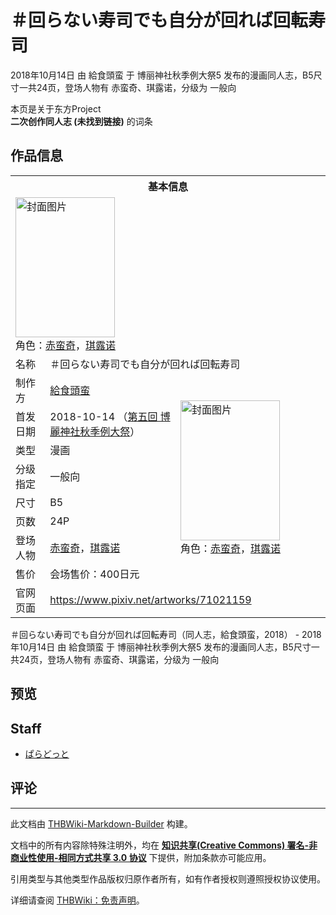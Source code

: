 # ＃回らない寿司でも自分が回れば回転寿司

<!-- source html: G:\repos\THBWiki-Markdown-Builder\THBWikiMarkdown\Temp\main\6\63\ns0%3A%EF%BC%83%E5%9B%9E%E3%82%89%E3%81%AA%E3%81%84%E5%AF%BF%E5%8F%B8%E3%81%A7%E3%82%82%E8%87%AA%E5%88%86%E3%81%8C%E5%9B%9E%E3%82%8C%E3%81%B0%E5%9B%9E%E8%BB%A2%E5%AF%BF%E5%8F%B8.html -->

2018年10月14日 由 給食頭蛮 于 博丽神社秋季例大祭5 发布的漫画同人志，B5尺寸一共24页，登场人物有 赤蛮奇、琪露诺，分级为 一般向

本页是关于东方Project  
 **二次创作同人志 (未找到链接)** 的词条

## 作品信息

<table><tbody><tr><th colspan="3">基本信息</th></tr><tr><td class="cover-artwork-mobile" colspan="2"><a href="./文件-＃回らない寿司でも自分が回れば回転寿司封面.jpg.md" class="image" title="封面图片"><img alt="封面图片" src="https://upload.thwiki.cc/thumb/7/77/%EF%BC%83%E5%9B%9E%E3%82%89%E3%81%AA%E3%81%84%E5%AF%BF%E5%8F%B8%E3%81%A7%E3%82%82%E8%87%AA%E5%88%86%E3%81%8C%E5%9B%9E%E3%82%8C%E3%81%B0%E5%9B%9E%E8%BB%A2%E5%AF%BF%E5%8F%B8%E5%B0%81%E9%9D%A2.jpg/159px-%EF%BC%83%E5%9B%9E%E3%82%89%E3%81%AA%E3%81%84%E5%AF%BF%E5%8F%B8%E3%81%A7%E3%82%82%E8%87%AA%E5%88%86%E3%81%8C%E5%9B%9E%E3%82%8C%E3%81%B0%E5%9B%9E%E8%BB%A2%E5%AF%BF%E5%8F%B8%E5%B0%81%E9%9D%A2.jpg" decoding="async" loading="lazy" width="159" height="224" srcset="https://upload.thwiki.cc/thumb/7/77/%EF%BC%83%E5%9B%9E%E3%82%89%E3%81%AA%E3%81%84%E5%AF%BF%E5%8F%B8%E3%81%A7%E3%82%82%E8%87%AA%E5%88%86%E3%81%8C%E5%9B%9E%E3%82%8C%E3%81%B0%E5%9B%9E%E8%BB%A2%E5%AF%BF%E5%8F%B8%E5%B0%81%E9%9D%A2.jpg/239px-%EF%BC%83%E5%9B%9E%E3%82%89%E3%81%AA%E3%81%84%E5%AF%BF%E5%8F%B8%E3%81%A7%E3%82%82%E8%87%AA%E5%88%86%E3%81%8C%E5%9B%9E%E3%82%8C%E3%81%B0%E5%9B%9E%E8%BB%A2%E5%AF%BF%E5%8F%B8%E5%B0%81%E9%9D%A2.jpg 1.5x, https://upload.thwiki.cc/thumb/7/77/%EF%BC%83%E5%9B%9E%E3%82%89%E3%81%AA%E3%81%84%E5%AF%BF%E5%8F%B8%E3%81%A7%E3%82%82%E8%87%AA%E5%88%86%E3%81%8C%E5%9B%9E%E3%82%8C%E3%81%B0%E5%9B%9E%E8%BB%A2%E5%AF%BF%E5%8F%B8%E5%B0%81%E9%9D%A2.jpg/319px-%EF%BC%83%E5%9B%9E%E3%82%89%E3%81%AA%E3%81%84%E5%AF%BF%E5%8F%B8%E3%81%A7%E3%82%82%E8%87%AA%E5%88%86%E3%81%8C%E5%9B%9E%E3%82%8C%E3%81%B0%E5%9B%9E%E8%BB%A2%E5%AF%BF%E5%8F%B8%E5%B0%81%E9%9D%A2.jpg 2x" data-file-width="712" data-file-height="1000"></a><div class="cover-char">角色：<a href="./赤蛮奇.md" title="赤蛮奇">赤蛮奇</a>，<a href="./琪露诺.md" title="琪露诺">琪露诺</a></div></td>
</tr><tr><td class="label">名称</td><td colspan="2"> ＃回らない寿司でも自分が回れば回転寿司 </td></tr><tr><td class="label">制作方</td><td><a href="./給食頭蛮.md" title="給食頭蛮">給食頭蛮</a></td><td class="cover-artwork" rowspan="8" style="min-width:224px;"><a href="./文件-＃回らない寿司でも自分が回れば回転寿司封面.jpg.md" class="image" title="封面图片"><img alt="封面图片" src="https://upload.thwiki.cc/thumb/7/77/%EF%BC%83%E5%9B%9E%E3%82%89%E3%81%AA%E3%81%84%E5%AF%BF%E5%8F%B8%E3%81%A7%E3%82%82%E8%87%AA%E5%88%86%E3%81%8C%E5%9B%9E%E3%82%8C%E3%81%B0%E5%9B%9E%E8%BB%A2%E5%AF%BF%E5%8F%B8%E5%B0%81%E9%9D%A2.jpg/159px-%EF%BC%83%E5%9B%9E%E3%82%89%E3%81%AA%E3%81%84%E5%AF%BF%E5%8F%B8%E3%81%A7%E3%82%82%E8%87%AA%E5%88%86%E3%81%8C%E5%9B%9E%E3%82%8C%E3%81%B0%E5%9B%9E%E8%BB%A2%E5%AF%BF%E5%8F%B8%E5%B0%81%E9%9D%A2.jpg" decoding="async" loading="lazy" width="159" height="224" srcset="https://upload.thwiki.cc/thumb/7/77/%EF%BC%83%E5%9B%9E%E3%82%89%E3%81%AA%E3%81%84%E5%AF%BF%E5%8F%B8%E3%81%A7%E3%82%82%E8%87%AA%E5%88%86%E3%81%8C%E5%9B%9E%E3%82%8C%E3%81%B0%E5%9B%9E%E8%BB%A2%E5%AF%BF%E5%8F%B8%E5%B0%81%E9%9D%A2.jpg/239px-%EF%BC%83%E5%9B%9E%E3%82%89%E3%81%AA%E3%81%84%E5%AF%BF%E5%8F%B8%E3%81%A7%E3%82%82%E8%87%AA%E5%88%86%E3%81%8C%E5%9B%9E%E3%82%8C%E3%81%B0%E5%9B%9E%E8%BB%A2%E5%AF%BF%E5%8F%B8%E5%B0%81%E9%9D%A2.jpg 1.5x, https://upload.thwiki.cc/thumb/7/77/%EF%BC%83%E5%9B%9E%E3%82%89%E3%81%AA%E3%81%84%E5%AF%BF%E5%8F%B8%E3%81%A7%E3%82%82%E8%87%AA%E5%88%86%E3%81%8C%E5%9B%9E%E3%82%8C%E3%81%B0%E5%9B%9E%E8%BB%A2%E5%AF%BF%E5%8F%B8%E5%B0%81%E9%9D%A2.jpg/319px-%EF%BC%83%E5%9B%9E%E3%82%89%E3%81%AA%E3%81%84%E5%AF%BF%E5%8F%B8%E3%81%A7%E3%82%82%E8%87%AA%E5%88%86%E3%81%8C%E5%9B%9E%E3%82%8C%E3%81%B0%E5%9B%9E%E8%BB%A2%E5%AF%BF%E5%8F%B8%E5%B0%81%E9%9D%A2.jpg 2x" data-file-width="712" data-file-height="1000"></a><div class="cover-char">角色：<a href="./赤蛮奇.md" title="赤蛮奇">赤蛮奇</a>，<a href="./琪露诺.md" title="琪露诺">琪露诺</a></div></td>
</tr><tr><td class="label">首发日期</td><td>2018-10-14&#160;（<a href="/展会作品列表?e=%E5%8D%9A%E4%B8%BD%E7%A5%9E%E7%A4%BE%E7%A7%8B%E5%AD%A3%E4%BE%8B%E5%A4%A7%E7%A5%AD%235">第五回 博麗神社秋季例大祭</a>）</td></tr><tr><td class="label">类型</td><td>漫画</td></tr><tr><td class="label">分级指定</td><td>一般向</td></tr><tr><td class="label">尺寸</td><td>B5</td></tr><tr><td class="label">页数</td><td>24P</td></tr><tr><td class="label">登场人物</td><td><a href="./赤蛮奇.md" title="赤蛮奇">赤蛮奇</a>，<a href="./琪露诺.md" title="琪露诺">琪露诺</a></td></tr><tr><td class="label">售价</td><td>会场售价：400日元</td></tr>
<tr><td class="label">官网页面</td><td colspan="2"><a rel="nofollow" class="external free" href="https://www.pixiv.net/artworks/71021159">https://www.pixiv.net/artworks/71021159</a></td></tr></tbody></table>

＃回らない寿司でも自分が回れば回転寿司（同人志，給食頭蛮，2018） - 2018年10月14日 由 給食頭蛮 于 博丽神社秋季例大祭5 发布的漫画同人志，B5尺寸一共24页，登场人物有 赤蛮奇、琪露诺，分级为 一般向

## 预览

## Staff
- [ぱらどっと](./ぱらどっと.md)


## 评论




---

此文档由 [THBWiki-Markdown-Builder](https://github.com/Delsin-Yu/THBWiki-Markdown-Builder) 构建。

文档中的所有内容除特殊注明外，均在 [**知识共享(Creative Commons) 署名-非商业性使用-相同方式共享 3.0 协议**](https://creativecommons.org/licenses/by-sa/3.0/deed.zh-hans) 下提供，附加条款亦可能应用。

引用类型与其他类型作品版权归原作者所有，如有作者授权则遵照授权协议使用。

详细请查阅 [THBWiki：免责声明](https://thbwiki.cc/THBWiki:%E5%85%8D%E8%B4%A3%E5%A3%B0%E6%98%8E)。

